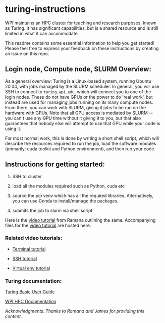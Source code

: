 # turing-instructions

WPI maintains an HPC cluster for teaching 
and research purposes, known as Turing.  It has significant 
capabilities, but is a shared resource and is still limited in what it 
can accommodate.

This readme contains some essential information to help you get started! Please feel free to express your feedback on these instructions by creating an issue on this repo.

## Login node, Compute node, SLURM Overview:

As a general overview: Turing is a Linux-based system, running Ubuntu 
20.04, with jobs managed by the SLURM scheduler.  In general, you will 
use SSH to connect to `turing.wpi.edu`, which will connect you to one of 
the login nodes.  These do not have GPUs or the power to do 'real work', 
but instead are used for managing jobs running on its many compute 
nodes.  From there, you can work with SLURM, giving it jobs to be run on 
the hardware with GPUs.  Note that all GPU access is mediated by SLURM 
-- you can't use any GPU time without it giving it to you, but that also 
guarantees that nobody else will attempt to use that GPU while your code 
is using it.

For most normal work, this is done by writing a short shell script, 
which will describe the resources required to run the job, load the 
software modules (primarily: cuda toolkit and Python environment), and 
then run your code.

## Instructions for getting started:

1. SSH to cluster 

2. load all the modules required such as Python, cuda etc 

3. source the pip venv which has all the required libraries. Alternatively, you can use Conda to install/manage the packages.

4. submits the job to slurm via shell script

Here is the [video tutorial](https://drive.google.com/file/d/11a7mzO46QTmzTR4lz_ioEXq8I8VPTs8v/view?usp=sharing) from Ramana outlining the same. Accompanying files for the [video tutorial](https://github.com/saikrn112/turing_cluster) are hosted here.

### Related video tutorials:

- [Terminal tutorial](https://www.youtube.com/watch?v=vhZLTp6N4XA&ab_channel=ProgrammingKnowledge)

- [SSH tutorial](https://www.youtube.com/watch?v=5Fcf-8LPvws&ab_channel=thenewboston)

- [Virtual env tutorial](https://youtu.be/Kg1Yvry_Ydk?t=515)

### Turing documentation:

[Turing Basic User Guide](https://arc.wpi.edu/turing-basic-user-guide/)

[WPI HPC Documentation](https://arc.wpi.edu/cluster-documentation/build/html/intro.html)



*Acknowledgments:*
*Thanks to Ramana and James for providing this content.*
